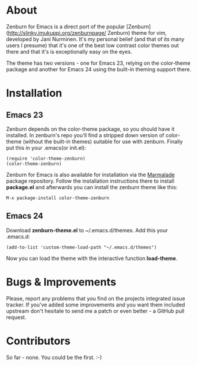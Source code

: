 # About

Zenburn for Emacs is a direct port of the popular
[Zenburn](http://slinky.imukuppi.org/zenburnpage/ Zenburn) theme for vim,
developed by Jani Nurminen. It's my personal belief (and
that of its many users I presume) that it's one of the best low
contrast color themes out there and that it's is exceptionally easy on
the eyes. 

The theme has two versions - one for Emacs 23, relying on the
color-theme package and another for Emacs 24 using the built-in
theming support there.

# Installation

## Emacs 23

Zenburn depends on the color-theme package, so you should have it
installed. In zenburn's repo you'll find a stripped down version of
color-theme (without the built-in themes) suitable for use with
zenburn. Finally put this in your .emacs(or init.el):

    (require 'color-theme-zenburn)
    (color-theme-zenburn)

Zenburn for Emacs is also available for installation via the
[Marmalade](http://marmalade-repo.org/) package repository. Follow the
installation instructions there to install **package.el** and
afterwards you can install the zenburn theme like this:

`M-x package-install color-theme-zenburn`

## Emacs 24

Download **zenburn-theme.el** to ~/.emacs.d/themes. Add this your
.emacs.d:

`(add-to-list 'custom-theme-load-path "~/.emacs.d/themes")`

Now you can load the theme with the interactive function **load-theme**.

# Bugs & Improvements

Please, report any problems that you find on the projects integrated
issue tracker. If you've added some improvements and you want them
included upstream don't hesitate to send me a patch or even better - a
GitHub pull request.

# Contributors

So far - none. You could be the first. :-)
